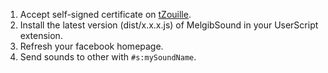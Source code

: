 1. Accept self-signed certificate on [tZouille](https://tzouille.no-ip.org/).
2. Install the latest version (dist/x.x.x.js) of MelgibSound in your UserScript extension.
3. Refresh your facebook homepage.
4. Send sounds to other with `#s:mySoundName`.